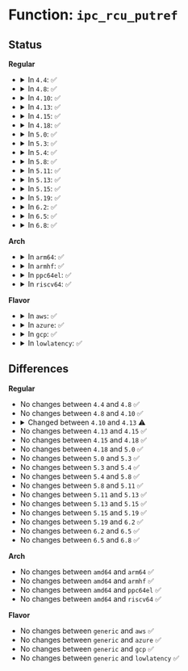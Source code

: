 # Function: <code>ipc_rcu_putref</code>

## Status
<b>Regular</b>
<ul>
<li>
<details>
<summary>In <code>4.4</code>: ✅</summary>

```c
void ipc_rcu_putref(void *ptr, void (*func)(struct callback_head *));
```

**Collision:** Unique Global

**Inline:** No

**Transformation:** False

**Instances:**

```
In ipc/util.c (ffffffff81324c70)
Location: ipc/util.c:456
Inline: False
Direct callers:
  - ipc/msg.c:newque
  - ipc/msg.c:newque
  - ipc/msg.c:freeque
  - ipc/msg.c:do_msgsnd
  - ipc/sem.c:newary
  - ipc/sem.c:newary
  - ipc/sem.c:freeary
  - ipc/sem.c:SYSC_semtimedop
  - ipc/sem.c:SYSC_semtimedop
  - ipc/sem.c:semctl_main
  - ipc/sem.c:semctl_main
  - ipc/sem.c:semctl_main
  - ipc/sem.c:semctl_main
  - ipc/sem.c:semctl_main
  - ipc/shm.c:shm_destroy
  - ipc/shm.c:newseg
  - ipc/shm.c:newseg
```
**Symbols:**

```
ffffffff81324c70-ffffffff81324c8b: ipc_rcu_putref (STB_GLOBAL)
```
</details>
</li>
<li>
<details>
<summary>In <code>4.8</code>: ✅</summary>

```c
void ipc_rcu_putref(void *ptr, void (*func)(struct callback_head *));
```

**Collision:** Unique Global

**Inline:** No

**Transformation:** False

**Instances:**

```
In ipc/util.c (ffffffff81359860)
Location: ipc/util.c:451
Inline: False
Direct callers:
  - ipc/msg.c:do_msgsnd
  - ipc/msg.c:freeque
  - ipc/msg.c:newque
  - ipc/msg.c:newque
  - ipc/sem.c:SYSC_semtimedop
  - ipc/sem.c:SYSC_semtimedop
  - ipc/sem.c:semctl_main
  - ipc/sem.c:semctl_main
  - ipc/sem.c:semctl_main
  - ipc/sem.c:semctl_main
  - ipc/sem.c:semctl_main
  - ipc/sem.c:freeary
  - ipc/sem.c:newary
  - ipc/sem.c:newary
  - ipc/shm.c:newseg
  - ipc/shm.c:newseg
  - ipc/shm.c:shm_destroy
```
**Symbols:**

```
ffffffff81359860-ffffffff8135987e: ipc_rcu_putref (STB_GLOBAL)
```
</details>
</li>
<li>
<details>
<summary>In <code>4.10</code>: ✅</summary>

```c
void ipc_rcu_putref(void *ptr, void (*func)(struct callback_head *));
```

**Collision:** Unique Global

**Inline:** No

**Transformation:** False

**Instances:**

```
In ipc/util.c (ffffffff8136fd40)
Location: ipc/util.c:451
Inline: False
Direct callers:
  - ipc/msg.c:do_msgsnd
  - ipc/msg.c:freeque
  - ipc/msg.c:newque
  - ipc/msg.c:newque
  - ipc/sem.c:SYSC_semtimedop
  - ipc/sem.c:SYSC_semtimedop
  - ipc/sem.c:semctl_main
  - ipc/sem.c:semctl_main
  - ipc/sem.c:semctl_main
  - ipc/sem.c:semctl_main
  - ipc/sem.c:semctl_main
  - ipc/sem.c:freeary
  - ipc/sem.c:newary
  - ipc/sem.c:newary
  - ipc/shm.c:newseg
  - ipc/shm.c:newseg
  - ipc/shm.c:shm_destroy
```
**Symbols:**

```
ffffffff8136fd40-ffffffff8136fd5e: ipc_rcu_putref (STB_GLOBAL)
```
</details>
</li>
<li>
<details>
<summary>In <code>4.13</code>: ✅</summary>

```c
void ipc_rcu_putref(struct kern_ipc_perm *ptr, void (*func)(struct callback_head *));
```

**Collision:** Unique Global

**Inline:** No

**Transformation:** False

**Instances:**

```
In ipc/util.c (ffffffff813831d0)
Location: ipc/util.c:403
Inline: False
Direct callers:
  - ipc/msg.c:do_msgsnd
  - ipc/msg.c:freeque
  - ipc/sem.c:SYSC_semtimedop
  - ipc/sem.c:SYSC_semtimedop
  - ipc/sem.c:semctl_main
  - ipc/sem.c:semctl_main
  - ipc/sem.c:semctl_main
  - ipc/sem.c:semctl_main
  - ipc/sem.c:semctl_main
  - ipc/sem.c:freeary
  - ipc/shm.c:shm_destroy
```
**Symbols:**

```
ffffffff813831d0-ffffffff813831ec: ipc_rcu_putref (STB_GLOBAL)
```
</details>
</li>
<li>
<details>
<summary>In <code>4.15</code>: ✅</summary>

```c
void ipc_rcu_putref(struct kern_ipc_perm *ptr, void (*func)(struct callback_head *));
```

**Collision:** Unique Global

**Inline:** No

**Transformation:** False

**Instances:**

```
In ipc/util.c (ffffffff813a7560)
Location: ipc/util.c:466
Inline: False
Direct callers:
  - ipc/msg.c:do_msgsnd
  - ipc/msg.c:freeque
  - ipc/sem.c:do_semtimedop
  - ipc/sem.c:do_semtimedop
  - ipc/sem.c:semctl_main
  - ipc/sem.c:semctl_main
  - ipc/sem.c:semctl_main
  - ipc/sem.c:semctl_main
  - ipc/sem.c:semctl_main
  - ipc/sem.c:freeary
  - ipc/shm.c:shm_destroy
```
**Symbols:**

```
ffffffff813a7560-ffffffff813a7582: ipc_rcu_putref (STB_GLOBAL)
```
</details>
</li>
<li>
<details>
<summary>In <code>4.18</code>: ✅</summary>

```c
void ipc_rcu_putref(struct kern_ipc_perm *ptr, void (*func)(struct callback_head *));
```

**Collision:** Unique Global

**Inline:** No

**Transformation:** False

**Instances:**

```
In ipc/util.c (ffffffff813d6900)
Location: ipc/util.c:470
Inline: False
Direct callers:
  - ipc/msg.c:do_msgsnd
  - ipc/msg.c:freeque
  - ipc/sem.c:do_semtimedop
  - ipc/sem.c:do_semtimedop
  - ipc/sem.c:semctl_main
  - ipc/sem.c:semctl_main
  - ipc/sem.c:semctl_main
  - ipc/sem.c:semctl_main
  - ipc/sem.c:semctl_main
  - ipc/sem.c:freeary
  - ipc/shm.c:shm_destroy
```
**Symbols:**

```
ffffffff813d6900-ffffffff813d6922: ipc_rcu_putref (STB_GLOBAL)
```
</details>
</li>
<li>
<details>
<summary>In <code>5.0</code>: ✅</summary>

```c
void ipc_rcu_putref(struct kern_ipc_perm *ptr, void (*func)(struct callback_head *));
```

**Collision:** Unique Global

**Inline:** No

**Transformation:** False

**Instances:**

```
In ipc/util.c (ffffffff813f0f90)
Location: ipc/util.c:470
Inline: False
Direct callers:
  - ipc/msg.c:do_msgsnd
  - ipc/msg.c:freeque
  - ipc/msg.c:newque
  - ipc/sem.c:do_semtimedop
  - ipc/sem.c:do_semtimedop
  - ipc/sem.c:semctl_main
  - ipc/sem.c:semctl_main
  - ipc/sem.c:semctl_main
  - ipc/sem.c:semctl_main
  - ipc/sem.c:semctl_main
  - ipc/sem.c:freeary
  - ipc/sem.c:newary
  - ipc/shm.c:newseg
  - ipc/shm.c:shm_destroy
```
**Symbols:**

```
ffffffff813f0f90-ffffffff813f0fb2: ipc_rcu_putref (STB_GLOBAL)
```
</details>
</li>
<li>
<details>
<summary>In <code>5.3</code>: ✅</summary>

```c
void ipc_rcu_putref(struct kern_ipc_perm *ptr, void (*func)(struct callback_head *));
```

**Collision:** Unique Global

**Inline:** No

**Transformation:** False

**Instances:**

```
In ipc/util.c (ffffffff8141d230)
Location: ipc/util.c:499
Inline: False
Direct callers:
  - ipc/msg.c:do_msgsnd
  - ipc/msg.c:freeque
  - ipc/msg.c:newque
  - ipc/sem.c:find_alloc_undo
  - ipc/sem.c:find_alloc_undo
  - ipc/sem.c:semctl_main
  - ipc/sem.c:semctl_main
  - ipc/sem.c:semctl_main
  - ipc/sem.c:semctl_main
  - ipc/sem.c:semctl_main
  - ipc/sem.c:freeary
  - ipc/sem.c:newary
  - ipc/shm.c:newseg
  - ipc/shm.c:shm_destroy
```
**Symbols:**

```
ffffffff8141d230-ffffffff8141d251: ipc_rcu_putref (STB_GLOBAL)
```
</details>
</li>
<li>
<details>
<summary>In <code>5.4</code>: ✅</summary>

```c
void ipc_rcu_putref(struct kern_ipc_perm *ptr, void (*func)(struct callback_head *));
```

**Collision:** Unique Global

**Inline:** No

**Transformation:** False

**Instances:**

```
In ipc/util.c (ffffffff81437080)
Location: ipc/util.c:499
Inline: False
Direct callers:
  - ipc/msg.c:do_msgsnd
  - ipc/msg.c:freeque
  - ipc/msg.c:newque
  - ipc/sem.c:find_alloc_undo
  - ipc/sem.c:find_alloc_undo
  - ipc/sem.c:semctl_main
  - ipc/sem.c:semctl_main
  - ipc/sem.c:semctl_main
  - ipc/sem.c:semctl_main
  - ipc/sem.c:semctl_main
  - ipc/sem.c:freeary
  - ipc/sem.c:newary
  - ipc/shm.c:newseg
  - ipc/shm.c:shm_destroy
```
**Symbols:**

```
ffffffff81437080-ffffffff814370a1: ipc_rcu_putref (STB_GLOBAL)
```
</details>
</li>
<li>
<details>
<summary>In <code>5.8</code>: ✅</summary>

```c
void ipc_rcu_putref(struct kern_ipc_perm *ptr, void (*func)(struct callback_head *));
```

**Collision:** Unique Global

**Inline:** No

**Transformation:** False

**Instances:**

```
In ipc/util.c (ffffffff814871b0)
Location: ipc/util.c:499
Inline: False
Direct callers:
  - ipc/msg.c:do_msgsnd
  - ipc/msg.c:freeque
  - ipc/msg.c:newque
  - ipc/sem.c:find_alloc_undo
  - ipc/sem.c:find_alloc_undo
  - ipc/sem.c:semctl_main
  - ipc/sem.c:semctl_main
  - ipc/sem.c:semctl_main
  - ipc/sem.c:semctl_main
  - ipc/sem.c:semctl_main
  - ipc/sem.c:freeary
  - ipc/sem.c:newary
  - ipc/shm.c:newseg
  - ipc/shm.c:shm_destroy
```
**Symbols:**

```
ffffffff814871b0-ffffffff814871ec: ipc_rcu_putref (STB_GLOBAL)
```
</details>
</li>
<li>
<details>
<summary>In <code>5.11</code>: ✅</summary>

```c
void ipc_rcu_putref(struct kern_ipc_perm *ptr, void (*func)(struct callback_head *));
```

**Collision:** Unique Global

**Inline:** No

**Transformation:** False

**Instances:**

```
In ipc/util.c (ffffffff814a47d0)
Location: ipc/util.c:499
Inline: False
Direct callers:
  - ipc/msg.c:do_msgsnd
  - ipc/msg.c:freeque
  - ipc/msg.c:newque
  - ipc/sem.c:find_alloc_undo
  - ipc/sem.c:find_alloc_undo
  - ipc/sem.c:semctl_main
  - ipc/sem.c:semctl_main
  - ipc/sem.c:semctl_main
  - ipc/sem.c:semctl_main
  - ipc/sem.c:semctl_main
  - ipc/sem.c:freeary
  - ipc/sem.c:newary
  - ipc/shm.c:newseg
  - ipc/shm.c:shm_destroy
```
**Symbols:**

```
ffffffff814a47d0-ffffffff814a480c: ipc_rcu_putref (STB_GLOBAL)
```
</details>
</li>
<li>
<details>
<summary>In <code>5.13</code>: ✅</summary>

```c
void ipc_rcu_putref(struct kern_ipc_perm *ptr, void (*func)(struct callback_head *));
```

**Collision:** Unique Global

**Inline:** No

**Transformation:** False

**Instances:**

```
In ipc/util.c (ffffffff814aa790)
Location: ipc/util.c:499
Inline: False
Direct callers:
  - ipc/msg.c:do_msgsnd
  - ipc/msg.c:freeque
  - ipc/msg.c:newque
  - ipc/sem.c:find_alloc_undo
  - ipc/sem.c:find_alloc_undo
  - ipc/sem.c:semctl_main
  - ipc/sem.c:semctl_main
  - ipc/sem.c:semctl_main
  - ipc/sem.c:semctl_main
  - ipc/sem.c:semctl_main
  - ipc/sem.c:freeary
  - ipc/sem.c:newary
  - ipc/shm.c:newseg
  - ipc/shm.c:shm_destroy
```
**Symbols:**

```
ffffffff814aa790-ffffffff814aa7cc: ipc_rcu_putref (STB_GLOBAL)
```
</details>
</li>
<li>
<details>
<summary>In <code>5.15</code>: ✅</summary>

```c
void ipc_rcu_putref(struct kern_ipc_perm *ptr, void (*func)(struct callback_head *));
```

**Collision:** Unique Global

**Inline:** No

**Transformation:** False

**Instances:**

```
In ipc/util.c (ffffffff81502c50)
Location: ipc/util.c:533
Inline: False
Direct callers:
  - ipc/msg.c:do_msgsnd
  - ipc/msg.c:freeque
  - ipc/msg.c:newque
  - ipc/sem.c:find_alloc_undo
  - ipc/sem.c:find_alloc_undo
  - ipc/sem.c:semctl_main
  - ipc/sem.c:semctl_main
  - ipc/sem.c:semctl_main
  - ipc/sem.c:semctl_main
  - ipc/sem.c:semctl_main
  - ipc/sem.c:freeary
  - ipc/sem.c:newary
  - ipc/shm.c:newseg
  - ipc/shm.c:exit_shm
  - ipc/shm.c:shm_destroy
```
**Symbols:**

```
ffffffff81502c50-ffffffff81502c8c: ipc_rcu_putref (STB_GLOBAL)
```
</details>
</li>
<li>
<details>
<summary>In <code>5.19</code>: ✅</summary>

```c
void ipc_rcu_putref(struct kern_ipc_perm *ptr, void (*func)(struct callback_head *));
```

**Collision:** Unique Global

**Inline:** No

**Transformation:** False

**Instances:**

```
In ipc/util.c (ffffffff81594230)
Location: ipc/util.c:533
Inline: False
Direct callers:
  - ipc/msg.c:do_msgsnd
  - ipc/msg.c:freeque
  - ipc/msg.c:newque
  - ipc/sem.c:find_alloc_undo
  - ipc/sem.c:find_alloc_undo
  - ipc/sem.c:semctl_main
  - ipc/sem.c:semctl_main
  - ipc/sem.c:semctl_main
  - ipc/sem.c:semctl_main
  - ipc/sem.c:semctl_main
  - ipc/sem.c:freeary
  - ipc/sem.c:newary
  - ipc/shm.c:newseg
  - ipc/shm.c:exit_shm
  - ipc/shm.c:shm_destroy
```
**Symbols:**

```
ffffffff81594230-ffffffff81594290: ipc_rcu_putref (STB_GLOBAL)
```
</details>
</li>
<li>
<details>
<summary>In <code>6.2</code>: ✅</summary>

```c
void ipc_rcu_putref(struct kern_ipc_perm *ptr, void (*func)(struct callback_head *));
```

**Collision:** Unique Global

**Inline:** No

**Transformation:** False

**Instances:**

```
In ipc/util.c (ffffffff8163ce30)
Location: ipc/util.c:533
Inline: False
Direct callers:
  - ipc/msg.c:do_msgsnd
  - ipc/msg.c:freeque
  - ipc/msg.c:newque
  - ipc/sem.c:find_alloc_undo
  - ipc/sem.c:find_alloc_undo
  - ipc/sem.c:semctl_main
  - ipc/sem.c:semctl_main
  - ipc/sem.c:semctl_main
  - ipc/sem.c:semctl_main
  - ipc/sem.c:semctl_main
  - ipc/sem.c:freeary
  - ipc/sem.c:newary
  - ipc/shm.c:newseg
  - ipc/shm.c:exit_shm
  - ipc/shm.c:shm_destroy
```
**Symbols:**

```
ffffffff8163ce30-ffffffff8163ce90: ipc_rcu_putref (STB_GLOBAL)
```
</details>
</li>
<li>
<details>
<summary>In <code>6.5</code>: ✅</summary>

```c
void ipc_rcu_putref(struct kern_ipc_perm *ptr, void (*func)(struct callback_head *));
```

**Collision:** Unique Global

**Inline:** No

**Transformation:** False

**Instances:**

```
In ipc/util.c (ffffffff81675340)
Location: ipc/util.c:533
Inline: False
Direct callers:
  - ipc/msg.c:do_msgsnd
  - ipc/msg.c:freeque
  - ipc/msg.c:newque
  - ipc/sem.c:find_alloc_undo
  - ipc/sem.c:find_alloc_undo
  - ipc/sem.c:semctl_main
  - ipc/sem.c:semctl_main
  - ipc/sem.c:semctl_main
  - ipc/sem.c:semctl_main
  - ipc/sem.c:semctl_main
  - ipc/sem.c:freeary
  - ipc/sem.c:newary
  - ipc/shm.c:newseg
  - ipc/shm.c:exit_shm
  - ipc/shm.c:shm_destroy
```
**Symbols:**

```
ffffffff81675340-ffffffff816753a0: ipc_rcu_putref (STB_GLOBAL)
```
</details>
</li>
<li>
<details>
<summary>In <code>6.8</code>: ✅</summary>

```c
void ipc_rcu_putref(struct kern_ipc_perm *ptr, void (*func)(struct callback_head *));
```

**Collision:** Unique Global

**Inline:** No

**Transformation:** False

**Instances:**

```
In ipc/util.c (ffffffff816b1700)
Location: ipc/util.c:533
Inline: False
Direct callers:
  - ipc/msg.c:do_msgsnd
  - ipc/msg.c:freeque
  - ipc/msg.c:newque
  - ipc/sem.c:find_alloc_undo
  - ipc/sem.c:find_alloc_undo
  - ipc/sem.c:semctl_main
  - ipc/sem.c:semctl_main
  - ipc/sem.c:semctl_main
  - ipc/sem.c:semctl_main
  - ipc/sem.c:semctl_main
  - ipc/sem.c:freeary
  - ipc/sem.c:newary
  - ipc/shm.c:newseg
  - ipc/shm.c:exit_shm
  - ipc/shm.c:shm_destroy
```
**Symbols:**

```
ffffffff816b1700-ffffffff816b1760: ipc_rcu_putref (STB_GLOBAL)
```
</details>
</li>
</ul>
<b>Arch</b>
<ul>
<li>
<details>
<summary>In <code>arm64</code>: ✅</summary>

```c
void ipc_rcu_putref(struct kern_ipc_perm *ptr, void (*func)(struct callback_head *));
```

**Collision:** Unique Global

**Inline:** No

**Transformation:** False

**Instances:**

```
In ipc/util.c (ffff80001051d7f8)
Location: ipc/util.c:499
Inline: False
Direct callers:
  - ipc/msg.c:do_msgsnd
  - ipc/msg.c:freeque
  - ipc/msg.c:newque
  - ipc/sem.c:find_alloc_undo
  - ipc/sem.c:find_alloc_undo
  - ipc/sem.c:semctl_main
  - ipc/sem.c:semctl_main
  - ipc/sem.c:semctl_main
  - ipc/sem.c:semctl_main
  - ipc/sem.c:semctl_main
  - ipc/sem.c:freeary
  - ipc/sem.c:newary
  - ipc/shm.c:newseg
  - ipc/shm.c:shm_destroy
```
**Symbols:**

```
ffff80001051d7f8-ffff80001051d83c: ipc_rcu_putref (STB_GLOBAL)
```
</details>
</li>
<li>
<details>
<summary>In <code>armhf</code>: ✅</summary>

```c
void ipc_rcu_putref(struct kern_ipc_perm *ptr, void (*func)(struct callback_head *));
```

**Collision:** Unique Global

**Inline:** No

**Transformation:** False

**Instances:**

```
In ipc/util.c (c06d9c24)
Location: ipc/util.c:499
Inline: False
Direct callers:
  - ipc/msg.c:do_msgsnd
  - ipc/msg.c:freeque
  - ipc/msg.c:newque
  - ipc/sem.c:find_alloc_undo
  - ipc/sem.c:find_alloc_undo
  - ipc/sem.c:semctl_main
  - ipc/sem.c:semctl_main
  - ipc/sem.c:semctl_main
  - ipc/sem.c:semctl_main
  - ipc/sem.c:semctl_main
  - ipc/sem.c:freeary
  - ipc/sem.c:newary
  - ipc/shm.c:newseg
  - ipc/shm.c:shm_destroy
```
**Symbols:**

```
c06d9c24-c06d9c60: ipc_rcu_putref (STB_GLOBAL)
```
</details>
</li>
<li>
<details>
<summary>In <code>ppc64el</code>: ✅</summary>

```c
void ipc_rcu_putref(struct kern_ipc_perm *ptr, void (*func)(struct callback_head *));
```

**Collision:** Unique Global

**Inline:** No

**Transformation:** False

**Instances:**

```
In ipc/util.c (c000000000666a90)
Location: ipc/util.c:499
Inline: False
Direct callers:
  - ipc/msg.c:do_msgsnd
  - ipc/msg.c:freeque
  - ipc/msg.c:newque
  - ipc/sem.c:do_semtimedop
  - ipc/sem.c:do_semtimedop
  - ipc/sem.c:semctl_main
  - ipc/sem.c:semctl_main
  - ipc/sem.c:semctl_main
  - ipc/sem.c:semctl_main
  - ipc/sem.c:semctl_main
  - ipc/sem.c:freeary
  - ipc/sem.c:newary
  - ipc/shm.c:newseg
  - ipc/shm.c:shm_destroy
```
**Symbols:**

```
c000000000666a90-c000000000666af0: ipc_rcu_putref (STB_GLOBAL)
```
</details>
</li>
<li>
<details>
<summary>In <code>riscv64</code>: ✅</summary>

```c
void ipc_rcu_putref(struct kern_ipc_perm *ptr, void (*func)(struct callback_head *));
```

**Collision:** Unique Global

**Inline:** No

**Transformation:** False

**Instances:**

```
In ipc/util.c (ffffffe000385088)
Location: ipc/util.c:499
Inline: False
Direct callers:
  - ipc/msg.c:do_msgsnd
  - ipc/msg.c:freeque
  - ipc/msg.c:newque
  - ipc/sem.c:find_alloc_undo
  - ipc/sem.c:find_alloc_undo
  - ipc/sem.c:semctl_main
  - ipc/sem.c:semctl_main
  - ipc/sem.c:semctl_main
  - ipc/sem.c:semctl_main
  - ipc/sem.c:semctl_main
  - ipc/sem.c:freeary
  - ipc/sem.c:newary
  - ipc/shm.c:newseg
  - ipc/shm.c:shm_destroy
```
**Symbols:**

```
ffffffe000385088-ffffffe0003850da: ipc_rcu_putref (STB_GLOBAL)
```
</details>
</li>
</ul>
<b>Flavor</b>
<ul>
<li>
<details>
<summary>In <code>aws</code>: ✅</summary>

```c
void ipc_rcu_putref(struct kern_ipc_perm *ptr, void (*func)(struct callback_head *));
```

**Collision:** Unique Global

**Inline:** No

**Transformation:** False

**Instances:**

```
In ipc/util.c (ffffffff8142f660)
Location: ipc/util.c:499
Inline: False
Direct callers:
  - ipc/msg.c:do_msgsnd
  - ipc/msg.c:freeque
  - ipc/msg.c:newque
  - ipc/sem.c:find_alloc_undo
  - ipc/sem.c:find_alloc_undo
  - ipc/sem.c:semctl_main
  - ipc/sem.c:semctl_main
  - ipc/sem.c:semctl_main
  - ipc/sem.c:semctl_main
  - ipc/sem.c:semctl_main
  - ipc/sem.c:freeary
  - ipc/sem.c:newary
  - ipc/shm.c:newseg
  - ipc/shm.c:shm_destroy
```
**Symbols:**

```
ffffffff8142f660-ffffffff8142f681: ipc_rcu_putref (STB_GLOBAL)
```
</details>
</li>
<li>
<details>
<summary>In <code>azure</code>: ✅</summary>

```c
void ipc_rcu_putref(struct kern_ipc_perm *ptr, void (*func)(struct callback_head *));
```

**Collision:** Unique Global

**Inline:** No

**Transformation:** False

**Instances:**

```
In ipc/util.c (ffffffff814200e0)
Location: ipc/util.c:499
Inline: False
Direct callers:
  - ipc/msg.c:do_msgsnd
  - ipc/msg.c:freeque
  - ipc/msg.c:newque
  - ipc/sem.c:find_alloc_undo
  - ipc/sem.c:find_alloc_undo
  - ipc/sem.c:semctl_main
  - ipc/sem.c:semctl_main
  - ipc/sem.c:semctl_main
  - ipc/sem.c:semctl_main
  - ipc/sem.c:semctl_main
  - ipc/sem.c:freeary
  - ipc/sem.c:newary
  - ipc/shm.c:newseg
  - ipc/shm.c:shm_destroy
```
**Symbols:**

```
ffffffff814200e0-ffffffff81420101: ipc_rcu_putref (STB_GLOBAL)
```
</details>
</li>
<li>
<details>
<summary>In <code>gcp</code>: ✅</summary>

```c
void ipc_rcu_putref(struct kern_ipc_perm *ptr, void (*func)(struct callback_head *));
```

**Collision:** Unique Global

**Inline:** No

**Transformation:** False

**Instances:**

```
In ipc/util.c (ffffffff8142b800)
Location: ipc/util.c:499
Inline: False
Direct callers:
  - ipc/msg.c:do_msgsnd
  - ipc/msg.c:freeque
  - ipc/msg.c:newque
  - ipc/sem.c:find_alloc_undo
  - ipc/sem.c:find_alloc_undo
  - ipc/sem.c:semctl_main
  - ipc/sem.c:semctl_main
  - ipc/sem.c:semctl_main
  - ipc/sem.c:semctl_main
  - ipc/sem.c:semctl_main
  - ipc/sem.c:freeary
  - ipc/sem.c:newary
  - ipc/shm.c:newseg
  - ipc/shm.c:shm_destroy
```
**Symbols:**

```
ffffffff8142b800-ffffffff8142b821: ipc_rcu_putref (STB_GLOBAL)
```
</details>
</li>
<li>
<details>
<summary>In <code>lowlatency</code>: ✅</summary>

```c
void ipc_rcu_putref(struct kern_ipc_perm *ptr, void (*func)(struct callback_head *));
```

**Collision:** Unique Global

**Inline:** No

**Transformation:** False

**Instances:**

```
In ipc/util.c (ffffffff81442810)
Location: ipc/util.c:499
Inline: False
Direct callers:
  - ipc/msg.c:do_msgsnd
  - ipc/msg.c:freeque
  - ipc/msg.c:newque
  - ipc/sem.c:find_alloc_undo
  - ipc/sem.c:find_alloc_undo
  - ipc/sem.c:semctl_main
  - ipc/sem.c:semctl_main
  - ipc/sem.c:semctl_main
  - ipc/sem.c:semctl_main
  - ipc/sem.c:semctl_main
  - ipc/sem.c:freeary
  - ipc/sem.c:newary
  - ipc/shm.c:newseg
  - ipc/shm.c:shm_destroy
```
**Symbols:**

```
ffffffff81442810-ffffffff81442831: ipc_rcu_putref (STB_GLOBAL)
```
</details>
</li>
</ul>

## Differences
<b>Regular</b>
<ul>
<li>
No changes between <code>4.4</code> and <code>4.8</code> ✅
</li>
<li>
No changes between <code>4.8</code> and <code>4.10</code> ✅
</li>
<li>
<details>
<summary>Changed between <code>4.10</code> and <code>4.13</code> ⚠️</summary>
<ul>
<li>
<b>Param type changed. </b>
<code>void *ptr</code> ➡️ <code>struct kern_ipc_perm *ptr</code>
</li>
</ul>
</details>
</li>
<li>
No changes between <code>4.13</code> and <code>4.15</code> ✅
</li>
<li>
No changes between <code>4.15</code> and <code>4.18</code> ✅
</li>
<li>
No changes between <code>4.18</code> and <code>5.0</code> ✅
</li>
<li>
No changes between <code>5.0</code> and <code>5.3</code> ✅
</li>
<li>
No changes between <code>5.3</code> and <code>5.4</code> ✅
</li>
<li>
No changes between <code>5.4</code> and <code>5.8</code> ✅
</li>
<li>
No changes between <code>5.8</code> and <code>5.11</code> ✅
</li>
<li>
No changes between <code>5.11</code> and <code>5.13</code> ✅
</li>
<li>
No changes between <code>5.13</code> and <code>5.15</code> ✅
</li>
<li>
No changes between <code>5.15</code> and <code>5.19</code> ✅
</li>
<li>
No changes between <code>5.19</code> and <code>6.2</code> ✅
</li>
<li>
No changes between <code>6.2</code> and <code>6.5</code> ✅
</li>
<li>
No changes between <code>6.5</code> and <code>6.8</code> ✅
</li>
</ul>
<b>Arch</b>
<ul>
<li>
No changes between <code>amd64</code> and <code>arm64</code> ✅
</li>
<li>
No changes between <code>amd64</code> and <code>armhf</code> ✅
</li>
<li>
No changes between <code>amd64</code> and <code>ppc64el</code> ✅
</li>
<li>
No changes between <code>amd64</code> and <code>riscv64</code> ✅
</li>
</ul>
<b>Flavor</b>
<ul>
<li>
No changes between <code>generic</code> and <code>aws</code> ✅
</li>
<li>
No changes between <code>generic</code> and <code>azure</code> ✅
</li>
<li>
No changes between <code>generic</code> and <code>gcp</code> ✅
</li>
<li>
No changes between <code>generic</code> and <code>lowlatency</code> ✅
</li>
</ul>
